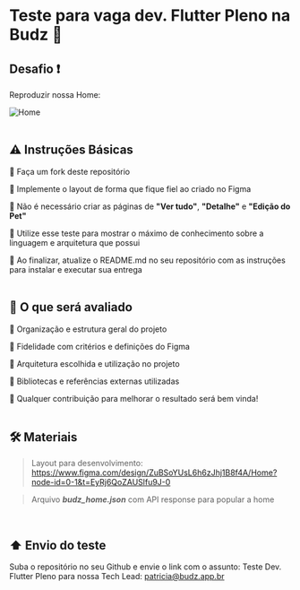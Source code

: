 # Teste para vaga dev. Flutter Pleno na Budz :dog:

## Desafio :exclamation:
Reproduzir nossa Home:

![Home](https://github.com/user-attachments/assets/60053a7d-1643-4814-8565-31e2d60c2b9e)
<br>
<br>

## :warning: Instruções Básicas
:small_blue_diamond: Faça um fork deste repositório

:small_blue_diamond: Implemente o layout de forma que fique fiel ao criado no Figma

:small_blue_diamond: Não é necessário criar as páginas de **"Ver tudo"**, **"Detalhe"** e **"Edição do Pet"**

:small_blue_diamond: Utilize esse teste para mostrar o máximo de conhecimento sobre a linguagem e arquitetura que possui

:small_blue_diamond: Ao finalizar, atualize o README.md no seu repositório com as instruções para instalar e executar sua entrega
<br>
<br>

## :memo: O que será avaliado
:small_blue_diamond: Organização e estrutura geral do projeto

:small_blue_diamond: Fidelidade com critérios e definições do Figma

:small_blue_diamond: Arquitetura escolhida e utilização no projeto

:small_blue_diamond: Bibliotecas e referências externas utilizadas

:small_blue_diamond: Qualquer contribuição para melhorar o resultado será bem vinda!
<br>
<br>

## 🛠️ Materiais
> Layout para desenvolvimento: https://www.figma.com/design/ZuBSoYUsL6h6zJhj1B8f4A/Home?node-id=0-1&t=EyRj6QoZAUSlfu9J-0


> Arquivo _**budz_home.json**_ com API response para popular a home
<br>

## ⬆️ Envio do teste
Suba o repositório no seu Github e envie o link com o assunto: Teste Dev. Flutter Pleno para nossa Tech Lead: patricia@budz.app.br
